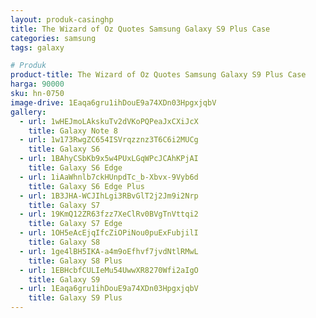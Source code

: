 ```yaml
---
layout: produk-casinghp
title: The Wizard of Oz Quotes Samsung Galaxy S9 Plus Case
categories: samsung
tags: galaxy

# Produk
product-title: The Wizard of Oz Quotes Samsung Galaxy S9 Plus Case
harga: 90000
sku: hn-0750
image-drive: 1Eaqa6gru1ihDouE9a74XDn03HpgxjqbV
gallery:
  - url: 1wHEJmoLAkskuTv2dVKoPQPeaJxCXiJcX
    title: Galaxy Note 8
  - url: 1w173RwgZC654ISVrqzznz3T6C6i2MUCg
    title: Galaxy S6
  - url: 1BAhyCSbKb9x5w4PUxLGqWPcJCAhKPjAI
    title: Galaxy S6 Edge
  - url: 1iAaWhnlb7ckHUnpdTc_b-Xbvx-9Vyb6d
    title: Galaxy S6 Edge Plus
  - url: 1B3JHA-WCJIhLgi3RBvGlT2j2Jm9i2Nrp
    title: Galaxy S7
  - url: 19KmQ12ZR63fzz7XeClRv0BVgTnVttqi2
    title: Galaxy S7 Edge
  - url: 1OH5eAcEjqIfcZiOPiNou0puExFubjilI
    title: Galaxy S8
  - url: 1ge4lBH5IKA-a4m9oEfhvf7jvdNtlRMwL
    title: Galaxy S8 Plus
  - url: 1EBHcbfCULIeMu54UwwXR8270Wfi2aIgO
    title: Galaxy S9
  - url: 1Eaqa6gru1ihDouE9a74XDn03HpgxjqbV
    title: Galaxy S9 Plus
---
```

